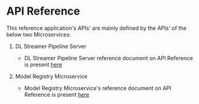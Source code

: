 # API Reference

This reference application's APIs' are mainly defined by the APIs' of the below two Microservices:

1. DL Streamer Pipeline Server
    - DL Streamer Pipeline Server reference document on API Reference is present [here](https://docs.openedgeplatform.intel.com/edge-ai-libraries/dlstreamer-pipeline-server/main/user-guide/api-reference.html)

2. Model Registry Microservice
    - Model Registry Microservice's reference document on API Reference is present [here](https://docs.openedgeplatform.intel.com/edge-ai-libraries/model-registry/main/user-guide/api-reference.html)